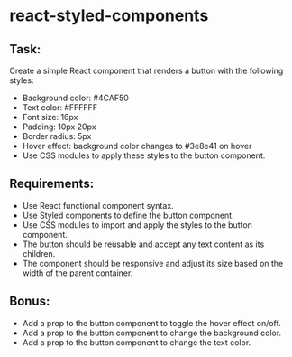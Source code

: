 # react-styled-components

## Task:
Create a simple React component that renders a button with the following styles:

- Background color: #4CAF50
- Text color: #FFFFFF
- Font size: 16px
- Padding: 10px 20px
- Border radius: 5px
- Hover effect: background color changes to #3e8e41 on hover
- Use CSS modules to apply these styles to the button component.

## Requirements:
- Use React functional component syntax.
- Use Styled components to define the button component.
- Use CSS modules to import and apply the styles to the button component.
- The button should be reusable and accept any text content as its children.
- The component should be responsive and adjust its size based on the width of the parent container.

## Bonus:
- Add a prop to the button component to toggle the hover effect on/off.
- Add a prop to the button component to change the background color.
- Add a prop to the button component to change the text color.
